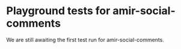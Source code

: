 # Playground tests for amir-social-comments
We are still awaiting the first test run for amir-social-comments.
